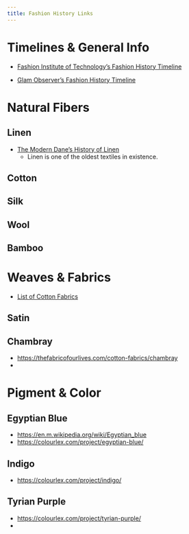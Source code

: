 ```yaml
---
title: Fashion History Links
---
```


# Timelines & General Info
- [Fashion Institute of Technology’s Fashion History Timeline](https://fashionhistory.fitnyc.edu/)

- [Glam Observer’s Fashion History Timeline](https://glamobserver.com/the-history-of-fashion-through-the-decades/)

# Natural Fibers

## Linen
- [The Modern Dane’s History of Linen](https://www.moderndane.com/blogs/the-modern-dane-blog/the-history-of-linen)
	- Linen is one of the oldest textiles in existence. 

## Cotton

## Silk

## Wool

## Bamboo

# Weaves & Fabrics
- [List of Cotton Fabrics](https://thefabricofourlives.com/cotton-fabrics#alpha)

## Satin 

## Chambray
- https://thefabricofourlives.com/cotton-fabrics/chambray
- 


# Pigment & Color

## Egyptian Blue
- https://en.m.wikipedia.org/wiki/Egyptian_blue 
- https://colourlex.com/project/egyptian-blue/

## Indigo
- https://colourlex.com/project/indigo/ 

## Tyrian Purple
- https://colourlex.com/project/tyrian-purple/ 
- 